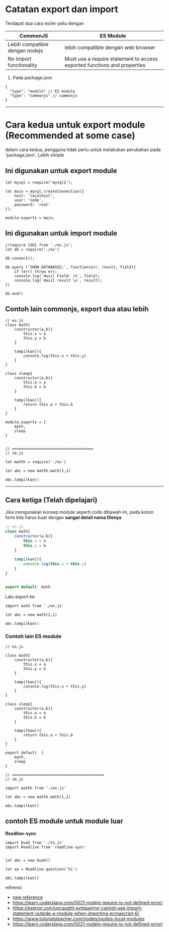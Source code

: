 # Catatan export dan import

Terdapat dua cara ex/im yaitu dengan 

CommonJS | ES Module 
--- | --- 
Lebih compatible dengan nodejs | lebih compatible dengan web browser
No import functionality | Must use a require statement to access exported functions and properties


1. Pada package.json 
```
{
  "type": "module" // ES module 
  "type": "commonjs" // commonjs
}
```

***
# Cara kedua untuk export module (Recommended at some case)
dalam cara kedua, pengguna tidak perlu untuk melakukan perubahan pada 'package.json'. Lebih simple

## Ini digunakan untuk export module
```
let mysql = require('mysql2');

let main = mysql.createConnection({
    host: 'localhost',
    user: 'node',
    password: 'root'
});

module.exports = main;
```

## Ini digunakan untuk import module
```
//require {db} from './ex.js';
let db = require('./ex')

db.connect();

db.query (`SHOW DATABASES;`, function(err, result, field){
    if (err) throw err;
    console.log(`Hasil Field: /n`, field);
    console.log(`Hasil result \n`, result);
})

db.end()
```

## Contoh lain commonjs, export dua atau lebih  

```
// ex.js 
class math{
    constructor(a,b){
        this.x = a
        this.y = b
    }

    tampilkan(){
        console.log(this.x + this.y)
    }
}

class sleep{
    constructor(a,b){
        this.a = a
        this.b = b
    }

    tampilkan(){
        return this.a + this.b
    }
}

module.exports = {
    math,
    sleep
}


// ====================================
// im.js 

let mathh = require('./ex')

let abc = new mathh.math(1,1)

abc.tampilkan()

```

***
## Cara ketiga (Telah dipelajari)

Jika mengunakan konsep module seperti code dibawah ini, pada kolom form kita harus buat dengan **sangat detail nama filenya**

```Javascript
// ex.js 
class math{
    constructor(a,b){
        this.x = a
        this.y = b
    }

    tampilkan(){
        console.log(this.x + this.y)
    }
}


export default  math

```

Lalu export ke 

```
import math from './ex.js'

let abc = new math(1,1)

abc.tampilkan()

```

### Contoh lain ES module 

```
// ex.js 

class math{
    constructor(a,b){
        this.x = a
        this.y = b
    }

    tampilkan(){
        console.log(this.x + this.y)
    }
}

class sleep{
    constructor(a,b){
        this.a = a
        this.b = b
    }

    tampilkan(){
        return this.a + this.b
    }
}

export default  {
    math,
    sleep
}

// =========================================
// im.js 

import mathh from './ex.js'

let abc = new mathh.math(1,1)

abc.tampilkan()

```

## contoh ES module untuk module luar
**Readline-sync**

```
import buah from './ts.js'
import Readline from 'readline-sync'


let abc = new buah()

let aa = Readline.question('hi')

abc.tampilkan()

```

refrensi: 
- [new reference](https://dev.to/lico/how-to-import-and-export-in-commonjs-and-es-modules-43m1)
- https://learn.coderslang.com/0021-nodejs-require-is-not-defined-error/
- https://exerror.com/uncaught-syntaxerror-cannot-use-import-statement-outside-a-module-when-importing-ecmascript-6/
- https://www.tutorialsteacher.com/nodejs/nodejs-local-modules
- https://learn.coderslang.com/0021-nodejs-require-is-not-defined-error/
